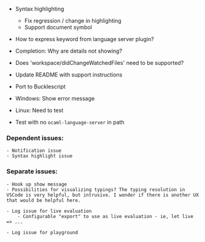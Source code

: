 - Syntax highlighting
    - Fix regression / change in highlighting
    - Support document symbol

- How to express keyword from language server plugin?

- Completion: Why are details not showing?
- Does 'workspace/didChangeWatchedFiles' need to be supported?

- Update README with support instructions
- Port to Bucklescript

- Windows: Show error message
- Linux: Need to test
- Test with no `ocaml-language-server` in path

### Dependent issues:
    - Notification issue
    - Syntax highlight issue

### Separate issues:
    - Hook up show message
    - Possibilities for visualizing typings? The typing resolution in VSCode is very helpful, but intrusive. I wonder if there is another UX that would be helpful here.

    - Log issue for live evaluation
        - Configurable "export" to use as live evaluation - ie, let live => ...

    - Log issue for playground
